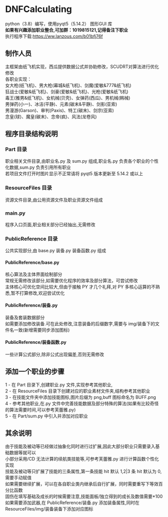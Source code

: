 # DNFCalculating

python（3.8）编写，使用pyqt5（5.14.2） 图形GUI 库<br>
<b>如果有兴趣添加职业整合,可加群：1019815121,记得备注下职业</b><br>
执行程序下载:https://ww.lanzous.com/b01bfj76f

## 制作人员

主框架由纸飞机实现，西瓜提供数据公式并协助修改，SCUDRT对算法进行优化修改<br>
各职业实现：<br>
女大枪(纸飞机)、男大枪(幕城&纸飞机)、剑魔(爱敏&777&纸飞机)<br>
狂战士(爱敏&纸飞机)、剑豪(爱敏&纸飞机)、光枪(爱敏&纸飞机)<br>
毒王(雅男&纸飞机)、女机械(贝壳)、女弹药(西瓜)、男机械(韩械)<br>
男弹药(小一)、冰洁(平静)、元素(碳末&平静)、剑影(亚索)<br>
男漫游(Garson)、审判(Paxis)、特工(碳末)、剑宗(亚索)<br>
念皇(球)、魔皇(碳末)、念帝(疯)、风法(龙卷风)<br>

## 程序目录结构说明

### Part 目录

职业相关文件目录,由职业名.py 及 sum.py 组成,职业名.py 负责各个职业的个性化数据,sum.py 负责引用所有职业<br>
若项目文件打开时图片显示不正常请将 pyqt5 版本更新至 5.14.2 或以上<br>

### ResourceFiles 目录

资源文件目录,由公用资源文件及职业资源文件组成<br>

### main.py

程序入口页面,职业相关部分已经抽出,无需修改<br>

### PublicReference 目录

公共实现部分,由 base.py 装备.py 装备函数.py 组成

#### PublicReference/base.py

核心算法及主体界面绘制部分<br>
常规无需修改该部分,如需要优化程序的效率及部分算法，可尝试修改<br>
主体核心可优化空间比较大,但由于接触 PY 才几个礼拜,对 PY 多核心运算的不熟悉,暂不打算修改,欢迎尝试优化

#### PublicReference/装备.py

装备及套装数据部分<br>
如需要添加修改装备.可在此处修改,注意装备的后缀数字,需要与 img/装备下的文件名一致(新增需要同步添加图标)

#### PublicReference/装备函数.py

一些计算公式部分,除非公式出现偏差,否则无需修改<br>

## 添加一个职业的步骤

1 - 在 Part 目录下,创建职业.py 文件,实现参考其他职业,<br>
2 - 在 ResourceFiles 目录下创建对应的职业素材文件夹,结构参考其他职业<br>
3 - 在技能文件夹中添加技能图标,图片后缀为 png,buff 图标命名为 BUFF.png<br>
4 - 参考其他职业,在.py 文件中完善技能数据及部分特殊的算法(如果有比较奇怪的算法需要时间,可以参考芙蕾雅.py)<br>
5 - 在 Part/sum.py 中引入并添加对应职业<br>

## 其余说明

由于技能及被动等已经做过抽象化同时进行过扩展,因此大部分职业只需要录入基础数据等就可以<br>
小部分采用/CD 无法计算的续航类技能等,可参考芙蕾雅.py 进行计算函数个性化实现<br>
技能及被动等只扩展了技能的三条属性,第一条技能 hit 默认 1,2|3 条 hit 默认为 0,需要手动赋值<br>
如果需要继续扩展，可以在各自职业类内继承后自行扩展，同时需要重写下等效百分比函数<br>
固伤在填写基础及成长的时候需要注意,技能面板/独立得到的成长及数值需要\*100<br>
如果需要添加武器,在 PublicReference/装备.py 添加装备属性,同时在 ResourceFiles/img/装备装备下添加对应图标
